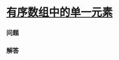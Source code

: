 # [有序数组中的单一元素](https://leetcode-cn.com/problems/single-element-in-a-sorted-array)

### 问题



### 解答

```

```

